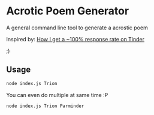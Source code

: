 # Acrotic Poem Generator

A general command line tool to generate a acrostic poem

Inspired by:
[How I get a ~100% response rate on Tinder](https://medium.com/@bagelboy/how-i-get-a-100-response-rate-on-tinder-ecf864a614b)

;)

## Usage

```bash
node index.js Trion
```

You can even do multiple at same time :P

```bash
node index.js Trion Parminder
```